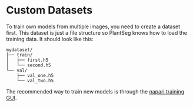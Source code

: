# Custom Datasets

To train own models from multiple images, you need to create a dataset first.
This dataset is just a file structure so PlantSeg knows how to load the training data.
It should look like this:

```
mydataset/
├── train/
│   ├── first.h5
│   └── second.h5
└── val/
    ├── val_one.h5
    └── val_two.h5 
```

The recommended way to train new models is through the [napari training GUI](../plantseg_interactive_napari/unet_training.md).
